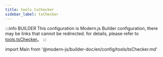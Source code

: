 ```yaml
---
title: tools.tsChecker
sidebar_label: tsChecker
---
```


:::info BUILDER
This configuration is Modern.js Builder configuration, there may be links that cannot be redirected. for details, please refer to [tools.tsChecker](https://modernjs.dev/builder/zh/api/config-tools.html#tools-tschecker)。
:::

import Main from '@modern-js/builder-doc/en/config/tools/tsChecker.md'

<Main />
